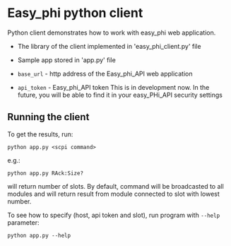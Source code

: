 # Easy_phi python client
Python client demonstrates how to work with easy_phi web application. 
- The library of the client implemented in 'easy_phi_client.py' file
- Sample app stored in 'app.py' file



- `base_url` - http address of the Easy_phi_API web application

- `api_token` - Easy_phi_API token
This is in development now. In the future, you will be able to find it in your easy_PHi_API security settings

Running the client
-----------

To get the results, run:

    python app.py <scpi command>

e.g.:

    python app.py RAck:Size?

will return number of slots. By default, command will be broadcasted to all 
modules and will return result from module connected to slot with lowest number.

To see how to specify (host, api token and slot), run program with `--help` 
parameter:

    python app.py --help
    
    
